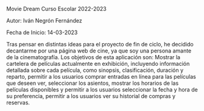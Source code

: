 Movie Dream
Curso Escolar 2022-2023

Autor: Iván Negrón Fernández

Fecha de Inicio: 14-03-2023

Tras pensar en distintas ideas para el proyecto de fin de ciclo, he decidido decantarme por una página web de cine, ya que soy una persona amante de la cinematografía. Los objetivos de esta aplicación son:
Mostrar la cartelera de películas actualmente en exhibición, incluyendo información detallada sobre cada película, como sinopsis, clasificación, duración y reparto, permitir a los usuarios comprar entradas en línea para las películas que deseen ver, seleccionar los asientos, mostrar los horarios de las películas disponibles y permitir a los usuarios seleccionar la fecha y hora de su preferencia, permitir a los usuarios ver su historial de compras y reservas.
